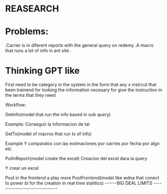 # REASEARCH





# Problems:


.Carrier is in diferent reports with the general query on redemy
.A macro that runs a lot of info in ant site 
.



# Thinking GPT like

First need to be category in the system in the form that any x instrcut that been trainend for looking the information necesary for 
give the instruction in the terms that they need

Workflow:

Getinfo(model that run the info based in sub query)

Example: 
Conseguir la informacion de tal


GetTx(model of macros that run tx of info) 

Example
Y comparalos con las estimaciones por carries por fecha por algo etc

PutInReport(model create the excel) 
Creacion del excel dara la query 

Y crear un excel 

Post in the frontend a play more 
PostFrontend(model like wdna that conect to power bi for the creation in real time statitics)
------BIG DEAL LIMITS ------------------------------





